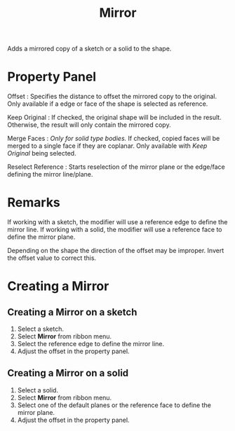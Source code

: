 ﻿---
uid: 6578fa5e-7536-4df2-96fc-18a31a4cee9c
title: Mirror
---
Adds a mirrored copy of a sketch or a solid to the shape.

# Property Panel

Offset
:   Specifies the distance to offset the mirrored copy to the original. Only available if a edge or face of the shape is selected as reference.

Keep Original
:   If checked, the original shape will be included in the result. Otherwise, the result will only contain the mirrored copy.

Merge Faces
:   _Only for solid type bodies._
    If checked, copied faces will be merged to a single face if they are coplanar. Only available with _Keep Original_ being selected.

Reselect Reference
:   Starts reselection of the mirror plane or the edge/face defining the mirror line/plane.

# Remarks
If working with a sketch, the modifier will use a reference edge to define the mirror line. If working with a solid, the modifier will use a reference face to define the mirror plane.

Depending on the shape the direction of the offset may be improper. Invert the offset value to correct this.

# Creating a Mirror

## Creating a Mirror on a sketch
1. Select a sketch.
2. Select __Mirror__ from ribbon menu.
3. Select the reference edge to define the mirror line.
4. Adjust the offset in the property panel.

## Creating a Mirror on a solid
1. Select a solid.
2. Select __Mirror__ from ribbon menu.
3. Select one of the default planes or the reference face to define the mirror plane.
4. Adjust the offset in the property panel.

